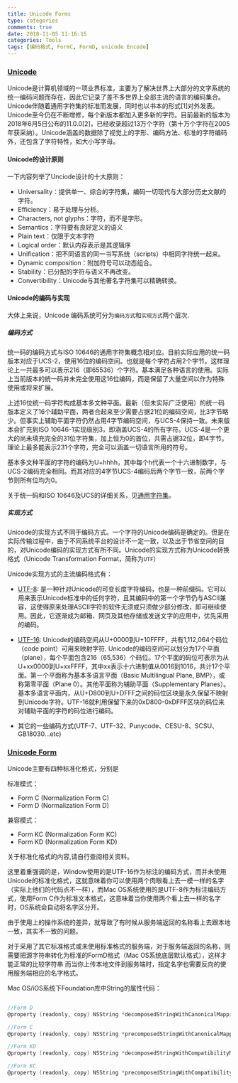 ```yaml
---
title: Unicode Forms
type: categories
comments: true
date: 2018-11-05 11:16:15
categories: Tools
tags: [编码格式, FormC, FormD, unicode Encode]
---
```


### [Unicode](https://zh.wikipedia.org/wiki/Unicode)

Unicode是计算机领域的一项业界标准，主要为了解决世界上大部分的文字系统的统一编码问题而存在，因此它记录了差不多世界上全部主流的语言的编码集合。Unicode伴随着通用字符集的标准而发展，同时也以书本的形式[1]对外发表。Unicode至今仍在不断增修，每个新版本都加入更多新的字符。目前最新的版本为2018年6月5日公布的11.0.0[2]，已经收录超过13万个字符（第十万个字符在2005年获采纳）。Unicode涵盖的数据除了视觉上的字形、编码方法、标准的字符编码外，还包含了字符特性，如大小写字母。

<!--more-->
#### Unicode的设计原则

一下内容列举了Unciode设计的十大原则：
- Universality：提供单一、综合的字符集，编码一切现代与大部分历史文献的字符。
- Efficiency：易于处理与分析。
- Characters, not glyphs：字符，而不是字形。
- Semantics：字符要有良好定义的语义
- Plain text：仅限于文本字符
- Logical order：默认内存表示是其逻辑序
- Unification：把不同语言的同一书写系统（scripts）中相同字符统一起来。
- Dynamic composition：附加符号可以动态组合。
- Stability：已分配的字符与语义不再改变。
- Convertibility：Unicode与其他著名字符集可以精确转换。


#### Unicode的编码与实现
大体上来说，Unicode 编码系统可分为`编码方式`和`实现方式`两个层次.

##### 编码方式
统一码的编码方式与ISO 10646的通用字符集概念相对应。目前实际应用的统一码版本对应于UCS-2，使用16位的编码空间。也就是每个字符占用2个字节。这样理论上一共最多可以表示216（即65536）个字符。基本满足各种语言的使用。实际上当前版本的统一码并未完全使用这16位编码，而是保留了大量空间以作为特殊使用或将来扩展。

上述16位统一码字符构成基本多文种平面。最新（但未实际广泛使用）的统一码版本定义了16个辅助平面，两者合起来至少需要占据21位的编码空间，比3字节略少。但事实上辅助平面字符仍然占用4字节编码空间，与UCS-4保持一致。未来版本会扩充到ISO 10646-1实现级别3，即涵盖UCS-4的所有字符。UCS-4是一个更大的尚未填充完全的31位字符集，加上恒为0的首位，共需占据32位，即4字节。理论上最多能表示231个字符，完全可以涵盖一切语言所用的符号。

基本多文种平面的字符的编码为U+hhhh，其中每个h代表一个十六进制数字，与UCS-2编码完全相同。而其对应的4字节UCS-4编码后两个字节一致，前两个字节则所有位均为0。

关于统一码和ISO 10646及UCS的详细关系，见[通用字符集](https://zh.wikipedia.org/wiki/%E9%80%9A%E7%94%A8%E5%AD%97%E7%AC%A6%E9%9B%86)。

##### 实现方式

Unicode的实现方式不同于编码方式。一个字符的Unicode编码是确定的。但是在实际传输过程中，由于不同系统平台的设计不一定一致，以及出于节省空间的目的，对Unicode编码的实现方式有所不同。Unicode的实现方式称为Unicode转换格式（Unicode Transformation Format，简称为`UTF`）

Unicode实现方式的主流编码格式有：
- [UTF-8](https://zh.wikipedia.org/wiki/UTF-8): 
	是一种针对Unicode的可变长度字符编码，也是一种前缀码。它可以用来表示Unicode标准中的任何字符，且其编码中的第一个字节仍与ASCII兼容，这使得原来处理ASCII字符的软件无须或只须做少部分修改，即可继续使用。因此，它逐渐成为邮箱、网页及其他存储或发送文字的应用中，优先采用的编码。

- [UTF-16](https://zh.wikipedia.org/wiki/UTF-16):
	Unicode的编码空间从U+0000到U+10FFFF，共有1,112,064个码位（code point）可用来映射字符. Unicode的编码空间可以划分为17个平面（plane），每个平面包含216（65,536）个码位。17个平面的码位可表示为从U+xx0000到U+xxFFFF，其中xx表示十六进制值从0016到1016，共计17个平面。第一个平面称为基本多语言平面（Basic Multilingual Plane, BMP），或称第零平面（Plane 0）。其他平面称为辅助平面（Supplementary Planes）。基本多语言平面内，从U+D800到U+DFFF之间的码位区块是永久保留不映射到Unicode字符。UTF-16就利用保留下来的0xD800-0xDFFF区块的码位来对辅助平面的字符的码位进行编码。

- 其它的一些编码方式(UTF-7、UTF-32、Punycode、CESU-8、SCSU、GB18030...etc)

### [Unicode Form](https://unicode.org/reports/tr15/)

Unicode主要有四种标准化格式，分别是

标准模式：
- Form C (Normalization Form C)
- Form D (Normalization Form D)

兼容模式：
- Form KC (Normalization Form KC)
- Form KD (Normalization Form KD)

关于标准化格式的内容,请自行查阅相关资料。

这里着重强调的是，Window使用的是UTF-16作为标注的编码方式，而并未使用Unicode的标准化格式，这就意味着你可以使用两个肉眼看上去一模一样的名字（实际上他们的代码点不一样），而Mac OS系统使用的是UTF-8作为标注编码方式，使用Form C作为标准文本格式，这意味着当你使用两个看上去一样的名字时，OS系统会自动将名字区分开。

由于使用上的操作系统的差异，就导致了有时候从服务端返回的名称看上去跟本地一致，其实不一致的问题。

对于采用了其它标准格式或未使用标准格式的服务端，对于服务端返回的名称，则需要把源字符串转化为标准的FormD格式（Mac OS系统底层默认格式），这样才能正常的比较字符串
而当你上传本地文件到服务端时，指定名字也需要反向的使用服务端相应的名字格式。

Mac OS/iOS系统下Foundation库中String的属性代码：

```Objective-C

//Form D
@property (readonly, copy) NSString *decomposedStringWithCanonicalMapping; 

//Form C
@property (readonly, copy) NSString *precomposedStringWithCanonicalMapping;

//Form KD
@property (readonly, copy) NSString *decomposedStringWithCompatibilityMapping;

//Form KC
@property (readonly, copy) NSString *precomposedStringWithCompatibilityMapping;

```






